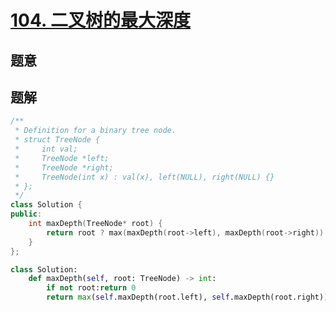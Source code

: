 #  [104. 二叉树的最大深度](https://leetcode-cn.com/problems/maximum-depth-of-binary-tree/)

## 题意



## 题解



```c++
/**
 * Definition for a binary tree node.
 * struct TreeNode {
 *     int val;
 *     TreeNode *left;
 *     TreeNode *right;
 *     TreeNode(int x) : val(x), left(NULL), right(NULL) {}
 * };
 */
class Solution {
public:
    int maxDepth(TreeNode* root) {
        return root ? max(maxDepth(root->left), maxDepth(root->right)) + 1 : 0;
    }
};
```



```python
class Solution:
    def maxDepth(self, root: TreeNode) -> int:
        if not root:return 0
        return max(self.maxDepth(root.left), self.maxDepth(root.right)) + 1
```


